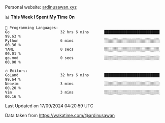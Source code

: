 Personal website: [ardinusawan.xyz](https://ardinusawan.xyz)

<!--START_SECTION:waka-->
📊 **This Week I Spent My Time On** 

```text
💬 Programming Languages: 
Go                       32 hrs 6 mins       █████████████████████████   99.63 % 
Python                   6 mins              ░░░░░░░░░░░░░░░░░░░░░░░░░   00.36 % 
YAML                     0 secs              ░░░░░░░░░░░░░░░░░░░░░░░░░   00.01 % 
go.mod                   0 secs              ░░░░░░░░░░░░░░░░░░░░░░░░░   00.00 % 

🔥 Editors: 
GoLand                   32 hrs 6 mins       █████████████████████████   99.64 % 
Neovim                   3 mins              ░░░░░░░░░░░░░░░░░░░░░░░░░   00.20 % 
Vim                      3 mins              ░░░░░░░░░░░░░░░░░░░░░░░░░   00.16 % 
```


 Last Updated on 17/09/2024 04:20:59 UTC
<!--END_SECTION:waka-->
Data taken from https://wakatime.com/@ardinusawan
